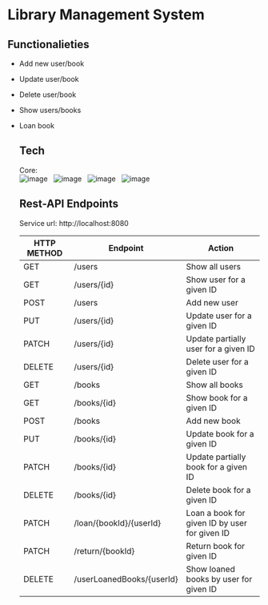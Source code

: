 # Library Management System

## Functionalieties
- Add new user/book
- Update user/book
- Delete user/book
- Show users/books
- Loan book

  ## Tech
  Core: <br>
  ![image](https://img.shields.io/badge/17-Java-orange?style=for-the-badge) &nbsp;
  ![image](https://img.shields.io/badge/apache_maven-C71A36?style=for-the-badge&logo=apachemaven&logoColor=white) &nbsp;
  ![image](https://img.shields.io/badge/Spring_Boot-F2F4F9?style=for-the-badge&logo=spring) &nbsp;
  ![image](https://img.shields.io/badge/MySQL-4479A1?style=for-the-badge&logo=mysql&logoColor=white) &nbsp;

  ## Rest-API Endpoints

  Service url: http://localhost:8080

  | HTTP METHOD | Endpoint           | Action                                      |
  |-------------|--------------------|---------------------------------------------|
  | GET         | /users             | Show all users                              |
  | GET         | /users/{id}        | Show user for a given ID                    |
  | POST        | /users             | Add new user                                |
  | PUT         | /users/{id}        | Update user for a given ID                  |
  | PATCH       | /users/{id}        | Update partially user for a given ID        |
  | DELETE      | /users/{id}        | Delete user for a given ID                  |
  | GET         | /books             | Show all books                              |
  | GET         | /books/{id}        | Show book for a given ID                    |
  | POST        | /books             | Add new book                                |
  | PUT         | /books/{id}        | Update book for a given ID                  |
  | PATCH       | /books/{id}        | Update partially book for a given ID        |
  | DELETE      | /books/{id}        | Delete book for a given ID                  |
  | PATCH       | /loan/{bookId}/{userId}  | Loan a book for given ID by user for given ID |
  | PATCH       | /return/{bookId}         | Return book for given ID                      |
  | DELETE      | /userLoanedBooks/{userId}| Show loaned books by user for given ID        |

